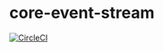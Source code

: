 # core-event-stream

[![CircleCI](https://circleci.com/gh/evestidor/core-event-stream.svg?style=svg)](https://circleci.com/gh/evestidor/core-event-stream)
